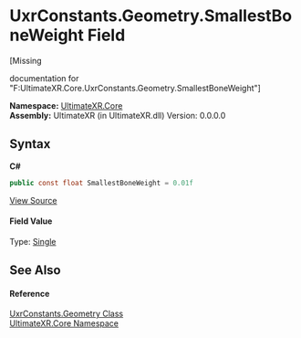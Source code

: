 # UxrConstants.Geometry.SmallestBoneWeight Field
 

\[Missing <summary> documentation for "F:UltimateXR.Core.UxrConstants.Geometry.SmallestBoneWeight"\]

**Namespace:**&nbsp;<a href="N_UltimateXR_Core">UltimateXR.Core</a><br />**Assembly:**&nbsp;UltimateXR (in UltimateXR.dll) Version: 0.0.0.0

## Syntax

**C#**<br />
``` C#
public const float SmallestBoneWeight = 0.01f
```

<a href="UltimateXR/Scripts/Core/UxrConstants.cs" rel="noopener noreferrer" title="View the source code">View Source</a><br />

#### Field Value
Type: <a href="https://docs.microsoft.com/dotnet/api/system.single" target="_blank" rel="noopener noreferrer">Single</a>

## See Also


#### Reference
<a href="T_UltimateXR_Core_UxrConstants_Geometry">UxrConstants.Geometry Class</a><br /><a href="N_UltimateXR_Core">UltimateXR.Core Namespace</a><br />